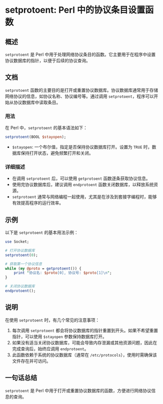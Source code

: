 <!--
Meta Description: # setprotoent: Perl 中的协议条目设置函数 ## 概述 `setprotoent` 是 Perl 中用于处理网络协议条目的函数。它主要用于在程序中设置协议数据库的指针，以便于后续的协议查询。 ## 文档 `setprotoent` 函数的主要目的是打开或重置协议数据库。协议数据库通...
Meta Keywords: setprotoent, perl, stayopen, endprotoent, proto
-->

# setprotoent: Perl 中的协议条目设置函数

## 概述
`setprotoent` 是 Perl 中用于处理网络协议条目的函数。它主要用于在程序中设置协议数据库的指针，以便于后续的协议查询。

## 文档
`setprotoent` 函数的主要目的是打开或重置协议数据库。协议数据库通常用于存储网络协议的信息，如协议名称、协议编号等。通过调用 `setprotoent`，程序可以开始从协议数据库中读取条目。

### 用法
在 Perl 中，`setprotoent` 的基本语法如下：

```perl
setprotoent(BOOL $stayopen);
```

- `$stayopen`: 一个布尔值，指定是否保持协议数据库打开。设置为 `TRUE` 时，数据库保持打开状态，避免频繁打开和关闭。

### 详细描述
- 在调用 `setprotoent` 后，可以使用 `getprotoent` 函数逐条获取协议信息。
- 使用完协议数据库后，建议调用 `endprotoent` 函数关闭数据库，以释放系统资源。
- `setprotoent` 通常与网络编程一起使用，尤其是在涉及到套接字编程时，能够有效提高程序的运行效率。

## 示例
以下是 `setprotoent` 的基本用法示例：

```perl
use Socket;

# 打开协议数据库
setprotoent(0);

# 获取第一个协议信息
while (my @proto = getprotoent()) {
    print "协议名: $proto[0], 协议号: $proto[1]\n";
}

# 关闭协议数据库
endprotoent();
```

## 说明
在使用 `setprotoent` 时，有几个常见的注意事项：
1. 每次调用 `setprotoent` 都会将协议数据库的指针重置到开头。如果不希望重置指针，可以使用 `$stayopen` 参数保持数据库打开。
2. 如果没有适当关闭协议数据库，可能会导致内存泄漏或其他资源问题，因此在完成查询后，始终应调用 `endprotoent`。
3. 此函数依赖于系统的协议数据库（通常在 `/etc/protocols`），使用时需确保该文件存在并可访问。

## 一句话总结
`setprotoent` 是 Perl 中用于打开或重置协议数据库的函数，方便进行网络协议信息的查询。